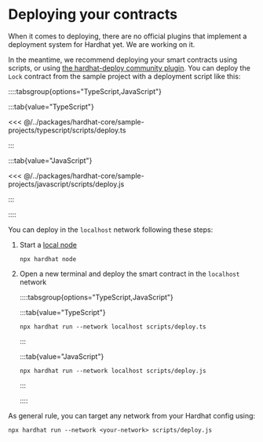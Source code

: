 # Deploying your contracts

When it comes to deploying, there are no official plugins that implement a deployment system for Hardhat yet. We are working on it.

In the meantime, we recommend deploying your smart contracts using scripts, or using [the hardhat-deploy community plugin](https://github.com/wighawag/hardhat-deploy/tree/master). You can deploy the `Lock` contract from the sample project with a deployment script like this:

::::tabsgroup{options="TypeScript,JavaScript"}

:::tab{value="TypeScript"}

<<< @/../packages/hardhat-core/sample-projects/typescript/scripts/deploy.ts

:::

:::tab{value="JavaScript"}

<<< @/../packages/hardhat-core/sample-projects/javascript/scripts/deploy.js

:::

::::

You can deploy in the `localhost` network following these steps:

1. Start a [local node](../getting-started/index.md#connecting-a-wallet-or-dapp-to-hardhat-network)

   ```
   npx hardhat node
   ```

2. Open a new terminal and deploy the smart contract in the `localhost` network

   ::::tabsgroup{options="TypeScript,JavaScript"}

   :::tab{value="TypeScript"}

   ```
   npx hardhat run --network localhost scripts/deploy.ts
   ```

   :::

   :::tab{value="JavaScript"}

   ```
   npx hardhat run --network localhost scripts/deploy.js
   ```

   :::

   ::::

As general rule, you can target any network from your Hardhat config using:

```
npx hardhat run --network <your-network> scripts/deploy.js
```
